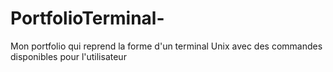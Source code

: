 # PortfolioTerminal-
Mon portfolio qui reprend la forme d'un terminal Unix avec des commandes disponibles pour l'utilisateur
